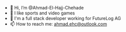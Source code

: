 - 👋 Hi, I’m @Ahmad-El-Hajj-Chehade
- 👀 I like sports and video games
- 🌱 I'm a full stack developer working for FutureLog AG
- 📫 How to reach me: ahmad.ehc@outlook.com

